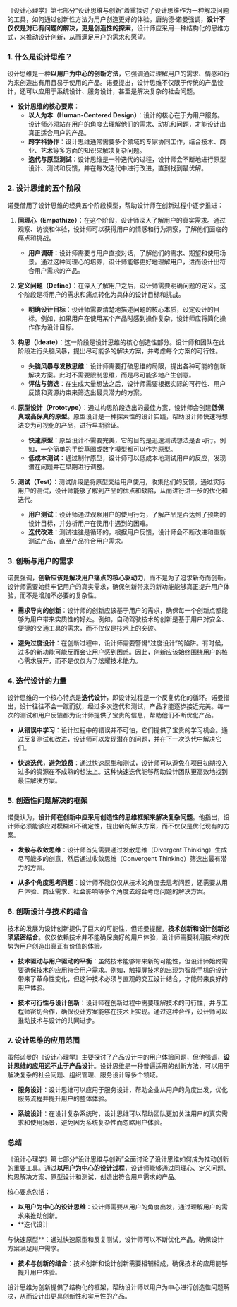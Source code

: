 《设计心理学》第七部分“设计思维与创新”着重探讨了设计思维作为一种解决问题的工具，如何通过创新性方法为用户创造更好的体验。唐纳德·诺曼强调，**设计不仅仅是对已有问题的解决，更是创造性的探索**，设计师应采用一种结构化的思维方式，来推动设计创新，从而满足用户的需求和愿望。

### 1. 什么是设计思维？
设计思维是一种**以用户为中心的创新方法**，它强调通过理解用户的需求、情感和行为来创造出有用且易于使用的产品。诺曼提出，设计思维不仅限于传统的产品设计，还可以应用于系统设计、服务设计，甚至是解决复杂的社会问题。

- **设计思维的核心要素**：
  - **以人为本（Human-Centered Design）**：设计的核心在于为用户服务。设计师必须站在用户的角度去理解他们的需求、动机和问题，才能设计出真正适合用户的产品。
  - **跨学科协作**：设计思维通常需要多个领域的专家协同工作，结合技术、商业、艺术等多方面的知识来解决复杂问题。
  - **迭代与原型测试**：设计思维是一种迭代的过程，设计师会不断地进行原型设计、测试和反馈，并在每次迭代中进行改进，直到找到最优解。

### 2. 设计思维的五个阶段
诺曼借用了设计思维的经典五个阶段模型，帮助设计师在创新过程中逐步推进：

1. **同理心（Empathize）**：在这个阶段，设计师深入了解用户的真实需求。通过观察、访谈和体验，设计师可以获得用户的情感和行为洞察，了解他们面临的痛点和挑战。

   - **用户调研**：设计师需要与用户直接对话，了解他们的需求、期望和使用场景。通过这种同理心的培养，设计师能够更好地理解用户，进而设计出符合用户需求的产品。
   
2. **定义问题（Define）**：在深入了解用户之后，设计师需要明确问题的定义。这个阶段是将用户的需求和痛点转化为具体的设计目标和挑战。

   - **明确设计目标**：设计师需要清楚地描述问题的核心本质，设定设计的目标。例如，如果用户在使用某个产品时感到操作复杂，设计师应将简化操作作为设计目标。

3. **构思（Ideate）**：这一阶段是设计思维的核心创造性部分。设计师和团队在此阶段进行头脑风暴，提出尽可能多的解决方案，并考虑每个方案的可行性。

   - **头脑风暴与发散思维**：设计师需要打破思维的局限，提出各种可能的创新解决方案。此时不需要限制思维，而是尽可能多地产生创意。
   - **评估与筛选**：在生成大量想法之后，设计师需要根据实际的可行性、用户反馈和资源约束来筛选出最具潜力的方案。

4. **原型设计（Prototype）**：通过构思阶段选出的最佳方案，设计师会创建**低保真或高保真的原型**。原型设计是一种探索性的设计实践，帮助设计师快速将想法变为可视化的产品，进行早期验证。

   - **快速原型**：原型设计不需要完美，它的目的是迅速测试想法是否可行。例如，一个简单的手绘草图或数字模型都可以作为原型。
   - **低成本测试**：通过制作原型，设计师可以低成本地测试用户的反应，发现潜在问题并在早期进行调整。

5. **测试（Test）**：测试阶段是将原型交给用户使用，收集他们的反馈。通过实际用户的测试，设计师能够了解到产品的优点和缺陷，从而进行进一步的优化和迭代。

   - **用户测试**：设计师通过观察用户的使用行为，了解产品是否达到了预期的设计目标，并分析用户在使用中遇到的困难。
   - **迭代改进**：测试往往是循环的，根据用户反馈，设计师会不断改进和重新测试产品，直至产品符合用户需求。

### 3. 创新与用户的需求
诺曼强调，**创新应该是解决用户痛点的核心驱动力**，而不是为了追求新奇而创新。设计师需要始终牢记用户的真实需求，确保创新带来的新功能能够真正提升用户体验，而不是增加不必要的复杂性。

- **需求导向的创新**：设计师的创新应该基于用户的需求，确保每一个创新点都能够为用户带来实质性的好处。例如，自动驾驶技术的创新是基于用户对安全、便捷的交通工具的需求，而不仅仅是技术上的突破。
  
- **避免过度设计**：在创新过程中，设计师需要警惕“过度设计”的陷阱。有时候，过多的新功能可能反而会让用户感到困惑。因此，创新应该始终围绕用户的核心需求展开，而不是仅仅为了炫耀技术能力。

### 4. 迭代设计的力量
设计思维的一个核心特点是**迭代设计**，即设计过程是一个反复优化的循环。诺曼指出，设计往往不会一蹴而就，经过多次迭代和测试，产品才能逐步接近完美。每一次的测试和用户反馈都为设计师提供了宝贵的信息，帮助他们不断优化产品。

- **从错误中学习**：设计过程中的错误并不可怕，它们提供了宝贵的学习机会。通过反复测试和改进，设计师可以发现潜在的问题，并在下一次迭代中解决它们。
  
- **快速迭代，避免浪费**：通过快速原型和测试，设计师可以避免在项目初期投入过多的资源在不成熟的想法上。这种快速迭代能够帮助设计团队更高效地找到最佳解决方案。

### 5. 创造性问题解决的框架
诺曼认为，**设计师在创新中应采用创造性的思维框架来解决复杂问题**。他指出，设计师必须能够应对模糊和不确定性，提出新的解决方案，而不仅仅是优化现有的方案。

- **发散与收敛思维**：设计师首先需要通过发散思维（Divergent Thinking）生成尽可能多的创意，然后通过收敛思维（Convergent Thinking）筛选出最有潜力的方案。
  
- **从多个角度思考问题**：设计师不能仅仅从技术的角度去思考问题，还需要从用户体验、商业需求、社会影响等多个角度去综合考虑问题的解决方案。

### 6. 创新设计与技术的结合
技术的发展为设计创新提供了巨大的可能性，但诺曼提醒，**技术创新和设计创新必须紧密结合**。仅仅依赖技术并不能确保良好的用户体验，设计师需要利用技术的优势为用户创造出真正有价值的体验。

- **技术驱动与用户驱动的平衡**：虽然技术能够带来新的可能性，但设计师始终需要确保技术的应用符合用户需求。例如，触摸屏技术的出现为智能手机的设计带来了革命性变化，但这种技术必须与直观的交互设计结合，才能带来良好的用户体验。

- **技术可行性与设计创新**：设计师在创新过程中需要理解技术的可行性，并与工程师密切合作，确保设计方案能够在技术上实现。通过这种合作，设计师可以推动技术与设计的共同进步。

### 7. 设计思维的应用范围
虽然诺曼的《设计心理学》主要探讨了产品设计中的用户体验问题，但他强调，**设计思维的应用远不止于产品设计**。设计思维是一种普遍适用的创新方法，可以用于解决复杂的社会问题、组织管理、服务设计等多个领域。

- **服务设计**：设计思维可以应用于服务设计，帮助企业从用户的角度出发，优化服务流程并提升用户的整体体验。
  
- **系统设计**：在设计复杂系统时，设计思维可以帮助团队更加关注用户的真实需求和使用场景，避免因为系统复杂性而忽略用户体验。

### 总结
《设计心理学》第七部分“设计思维与创新”全面讨论了设计思维如何成为推动创新的重要工具。通过**以用户为中心的设计过程**，设计师能够通过同理心、定义问题、构思解决方案、原型设计和测试，创造出符合用户需求的产品。

核心要点包括：
- **以用户为中心的设计思维**：设计师需要从用户的角度出发，通过理解用户的需求来推动创新。
- **迭代设计

与快速原型**：通过快速原型和反复测试，设计师可以不断优化产品，确保设计方案满足用户需求。
- **技术与创新的结合**：技术创新和设计创新需要相辅相成，确保技术的应用能够提升用户体验。

设计思维为创新提供了结构化的框架，帮助设计师以用户为中心进行创造性问题解决，从而设计出更具创新性和实用性的产品。